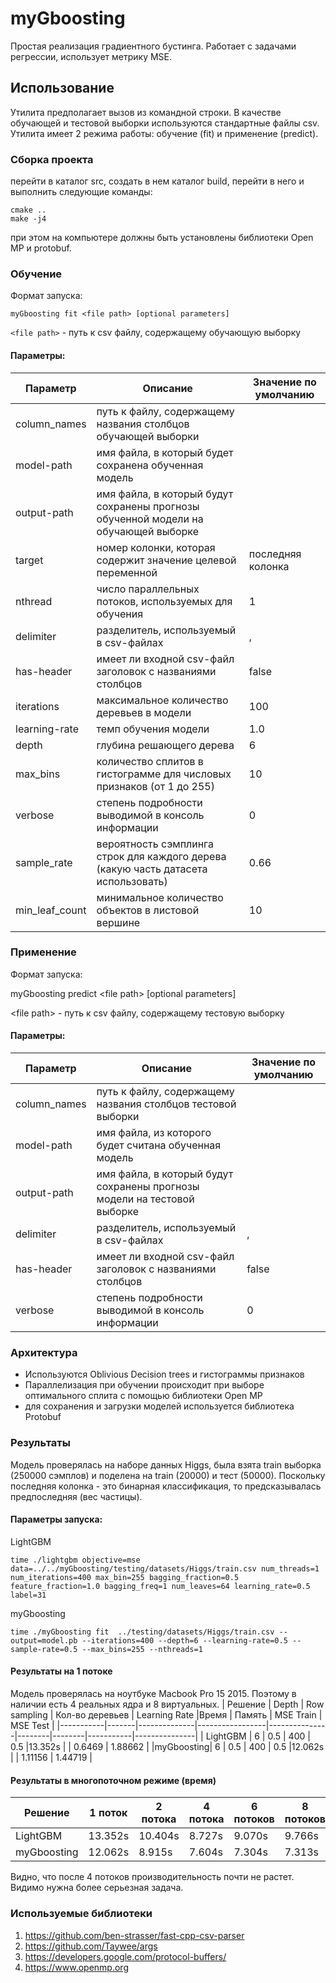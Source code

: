 # myGboosting
Простая реализация градиентного бустинга. Работает с задачами регрессии, использует метрику MSE.

## Использование

Утилита предполагает вызов из командной строки. 
В качестве обучающей и тестовой выборки используются стандартные файлы csv. 
Утилита имеет 2 режима работы: обучение (fit) и применение (predict).

### Сборка проекта
перейти в каталог src, создать в нем каталог build, перейти в него и выполнить следующие команды:
    
    cmake ..
    make -j4

при этом на компьютере должны быть установлены библиотеки Open MP и protobuf. 

### Обучение

Формат запуска:

`myGboosting fit <file path> [optional parameters]`

`<file path>` - путь к csv файлу, содержащему обучающую выборку
#### Параметры:

| Параметр       | Описание                                                                            | Значение по умолчанию |
|----------------|-------------------------------------------------------------------------------------|-----------------------|
| column_names   | путь к файлу, содержащему названия столбцов обучающей выборки                       |                       |
| model-path     | имя файла, в который будет сохранена обученная модель                               |                       |
| output-path    | имя файла, в который будут сохранены прогнозы обученной модели на обучающей выборке |                       |
| target         | номер колонки, которая содержит значение целевой переменной                         | последняя колонка     |
| nthread        | число параллельных потоков, используемых для обучения                               |          1            |
| delimiter      | разделитель, используемый в csv-файлах                                              |          ,            |
| has-header     | имеет ли входной csv-файл заголовок с названиями столбцов                           |        false          |
| iterations     | максимальное количество деревьев в модели                                           |        100            |
| learning-rate  | темп обучения модели                                                                |        1.0            |
| depth          | глубина решающего дерева                                                            |        6              |
| max_bins       | количество сплитов в гистограмме для числовых признаков (от 1 до 255)               |        10             |
| verbose        | степень подробности выводимой в консоль информации                                  |        0              |
| sample_rate    | вероятность сэмплинга строк для каждого дерева (какую часть датасета использовать)  |        0.66           |
| min_leaf_count | минимальное количество объектов в листовой вершине                                  |        10             |


### Применение

Формат запуска:

myGboosting predict \<file path> [optional parameters]

\<file path> - путь к csv файлу, содержащему тестовую выборку
#### Параметры:

| Параметр       | Описание                                                                            | Значение по умолчанию |
|----------------|-------------------------------------------------------------------------------------|-----------------------|
| column_names   | путь к файлу, содержащему названия столбцов тестовой выборки                        |                       |
| model-path     | имя файла, из которого будет считана обученная модель                               |                       |
| output-path    | имя файла, в который будут сохранены прогнозы модели на тестовой выборке            |                       |
| delimiter      | разделитель, используемый в csv-файлах                                              |           ,           |
| has-header     | имеет ли входной csv-файл заголовок с названиями столбцов                           |         false         |
| verbose        | степень подробности выводимой в консоль информации                                  |           0           |


### Архитектура 

- Используются Oblivious Decision trees и гистограммы признаков
- Параллелизация при обучении происходит при выборе оптимального сплита c помощью библиотеки Open MP
- для сохранения и загрузки моделей используется библиотека Protobuf

### Результаты

Модель проверялась на наборе данных Higgs, была взята train выборка (250000 сэмплов) 
и поделена на train (20000) и тест (50000). Поскольку последняя колонка - 
это бинарная классификация, то предсказывалась предпоследняя (вес частицы).

#### Параметры запуска:
LightGBM

    time ./lightgbm objective=mse data=../../myGboosting/testing/datasets/Higgs/train.csv num_threads=1 num_iterations=400 max_bin=255 bagging_fraction=0.5 feature_fraction=1.0 bagging_freq=1 num_leaves=64 learning_rate=0.5 label=31

myGboosting

    time ./myGboosting fit  ../testing/datasets/Higgs/train.csv --output=model.pb --iterations=400 --depth=6 --learning-rate=0.5 --sample-rate=0.5 --max_bins=255 --nthreads=1

#### Результаты на 1 потоке
Модель проверялась на ноутбуке Macbook Pro 15 2015. Поэтому в наличии есть 4 реальных ядра и 8 виртуальных.
| Решение   | Depth | Row sampling | Кол-во деревьев | Learning Rate |Время   | Память | MSE Train | MSE Test      | 
|-----------|-------|--------------|-----------------|---------------|--------|--------|-----------|---------------|
| LightGBM  |   6   |     0.5      |       400       |      0.5      |13.352s |        | 0.6469    | 1.88662       |
|myGboosting|   6   |     0.5      |       400       |      0.5      |12.062s |        | 1.11156   | 1.44719       |

#### Результаты в многопоточном режиме (время)

| Решение   | 1 поток |2 потока |4 потока |6 потоков|8 потоков|
|-----------|---------|---------|---------|---------|-------- |
| LightGBM  | 13.352s | 10.404s | 8.727s  | 9.070s  | 9.766s  |      
|myGboosting| 12.062s | 8.915s  | 7.604s  | 7.304s  | 7.313s  |

Видно, что после 4 потоков производительность почти не растет.
Видимо нужна более серьезная задача.


### Используемые библиотеки

1) https://github.com/ben-strasser/fast-cpp-csv-parser
2) https://github.com/Taywee/args
3) https://developers.google.com/protocol-buffers/
4) https://www.openmp.org

